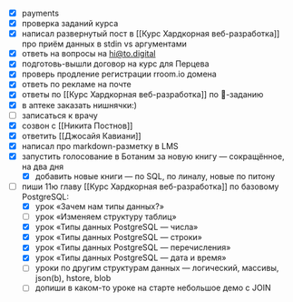 - [x] payments
- [x] проверка заданий курса
- [x] написал развернутый пост в [[Курс Хардкорная веб-разработка]] про приём данных в stdin vs аргументами
- [x] ответь на вопросы на hi@to.digital
- [x] подготовь-вышли договор на курс для Перцева
- [x] проверь продление регистрации rroom.io домена
- [x] ответь по рекламе на почте
- [x] ответы по [[Курс Хардкорная веб-разработка]] по 🤪-заданию
- [x] в аптеке заказать нишнячки:)
- [ ] записаться к врачу
- [x] созвон с [[Никита Постнов]]
- [x] ответить [[Джосайя Кавиани]]
- [x] написал про markdown-разметку в LMS
- [x] запустить голосование в Ботаним за новую книгу — сокращённое, на два дня
	- [x] добавить новые книги — по SQL, по линалу, новые по питону
- [ ] пиши 11ю главу [[Курс Хардкорная веб-разработка]] по базовому PostgreSQL:
	- [x] урок «Зачем нам типы данных?»
	- [ ] урок «Изменяем структуру таблиц»
	- [x] урок «Типы данных PostgreSQL — числа»
	- [x] урок «Типы данных PostgreSQL — строки»
	- [x] урок «Типы данных PostgreSQL — перечисления»
	- [x] урок «Типы данных PostgreSQL — дата и время»
	- [ ] уроки по другим структурам данных — логический, массивы, json(b), hstore, blob
	- [ ] допиши в каком-то уроке на старте небольшое демо с JOIN